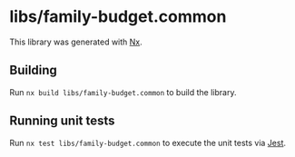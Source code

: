 # libs/family-budget.common

This library was generated with [Nx](https://nx.dev).

## Building

Run `nx build libs/family-budget.common` to build the library.

## Running unit tests

Run `nx test libs/family-budget.common` to execute the unit tests via [Jest](https://jestjs.io).
